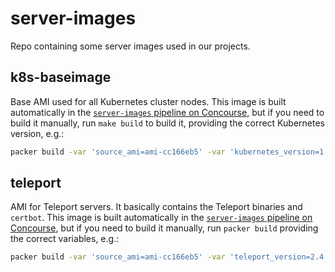 # server-images

Repo containing some server images used in our projects.

## k8s-baseimage

Base AMI used for all Kubernetes cluster nodes. This image is built automatically in the [`server-images` pipeline on Concourse](https://ci.skyscrape.rs/teams/skyscrapers/pipelines/server-images), but if you need to build it manually, run `make build` to build it, providing the correct Kubernetes version, e.g.:

```bash
packer build -var 'source_ami=ami-cc166eb5' -var 'kubernetes_version=1.10' packer.json
```

## teleport

AMI for Teleport servers. It basically contains the Teleport binaries and `certbot`. This image is built automatically in the [`server-images` pipeline on Concourse](https://ci.skyscrape.rs/teams/skyscrapers/pipelines/server-images), but if you need to build it manually, run `packer build` providing the correct variables, e.g.:

```bash
packer build -var 'source_ami=ami-cc166eb5' -var 'teleport_version=2.4.2' packer.json
```
